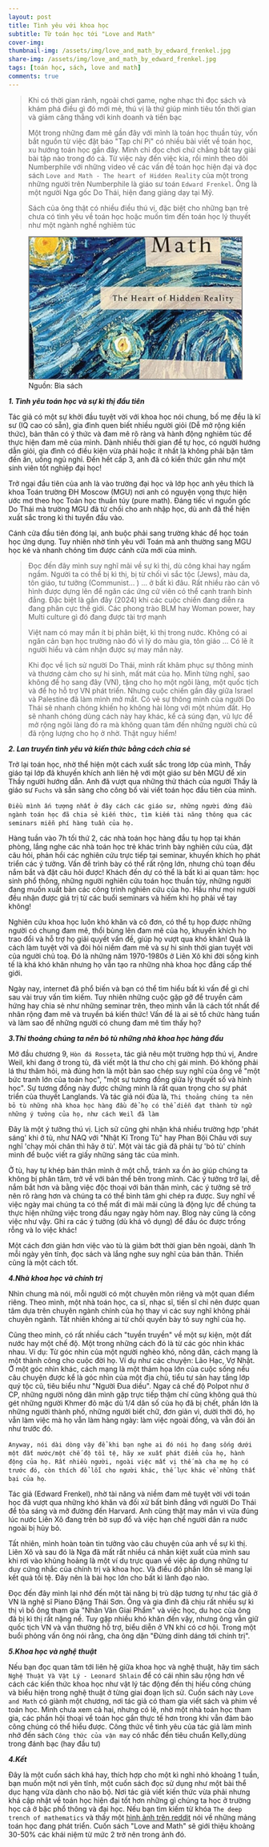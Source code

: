 ```yaml
---
layout: post
title: Tình yêu với khoa học
subtitle: Từ toán học tới "Love and Math"
cover-img: 
thumbnail-img: /assets/img/love_and_math_by_edward_frenkel.jpg
share-img: /assets/img/love_and_math_by_edward_frenkel.jpg
tags: [toán học, sách, love and math]
comments: true
---
```


> Khi có thời gian rảnh, ngoài chơi game, nghe nhạc thì đọc sách và khám phá điều gì đó mới mẻ, thú vị là thứ giúp mình tiêu tốn thời gian và giảm căng thẳng với kinh doanh và tiền bạc 
>
> Một trong những đam mê gần đây với mình là toán học thuần túy, vốn bắt nguồn từ việc đặt báo "Tạp chí Pi" có nhiều bài viết về toán học, xu hướng toán học gần đây. Mình chỉ đọc chơi chứ chẳng bắt tay giải bài tập nào trong đó cả. Từ việc này đến việc kia, rồi mình theo dõi Numberphile với những video về các vấn đề toán học hiện đại và đọc sách `Love and Math - The heart of Hidden Reality` của một trong những người trên Numberphile là giáo sư toán `Edward Frenkel`. Ông là một người Nga gốc Do Thái, hiện đang giảng dạy tại Mỹ. 
> 
> Sách của ông thật có nhiều điều thú vị, đặc biệt cho những bạn trẻ chưa có tình yêu về toán học hoặc muốn tìm đến toán học lý thuyết như một ngành nghề nghiêm túc

<figure>
<img src="/assets/img/love_and_math_by_edward_frenkel.jpg" alt="Tình yêu và toán học Edward Frenkel" style="border: 2px solid  gray;">
<figcaption>Nguồn: Bìa sách
</figcaption>
</figure>

***1\. Tình yêu toán học và sự kì thị đầu tiên***

Tác giả có một sự khởi đầu tuyệt vời với khoa học nói chung, bố mẹ đều là kĩ sư (IQ cao có sẵn), gia đình quen biết nhiều người giỏi (Dễ mở rộng kiến thức), bản thân có ý thức và đam mê rõ ràng và hành động nghiêm túc để thực hiện đam mê của mình. Dành nhiều thời gian để tự học, có người hướng dẫn giỏi, gia đình có điều kiện vừa phải hoặc ít nhất là không phải bận tâm đến ăn, uống ngủ nghỉ. Đến hết cấp 3, anh đã có kiến thức gần như một sinh viên tốt nghiệp đại học!

Trở ngại đầu tiên của anh là vào trường đại học và lớp học anh yêu thích là khoa Toán trường ĐH Moscow (MGU) nơi anh có nguyện vọng thực hiện ước mơ theo học Toán học thuần túy (pure math). Đáng tiếc vì nguồn gốc Do Thái mà trường MGU đã từ chối cho anh nhập học, dù anh đã thể hiện xuất sắc trong kì thi tuyển đầu vào. 

Cánh cửa đầu tiên đóng lại, anh buộc phải sang trường khác để học toán học ứng dụng. Tuy nhiên nhờ tình yêu với Toán mà anh thường sang MGU học ké và nhanh chóng tìm được cánh cửa mới của mình. 

> Đọc đến đây mình suy nghĩ mãi về sự kì thị, dù công khai hay ngấm ngầm. Người ta có thể bị kì thị, bị từ chối vì sắc tộc (Jews), màu da, tôn giáo, tư tưởng (Communist... ) ... ở bất kì đâu. Rất nhiều rào cản vô hình được dựng lên để ngăn các ứng cử viên có thể cạnh tranh bình đẳng. Đặc biệt là gần đây (2024) khi các cuộc chiến đang diễn ra đang phân cực thế giới. Các phong trào BLM hay Woman power, hay Multi culture gì đó đang được tài trợ mạnh
>
> Việt nam có may mắn ít bị phân biệt, kì thị trong nước. Không có ai ngăn cản bạn học trường nào đó vì lý do màu gia, tôn giáo ... Có lẽ ít người hiểu và cảm nhận được sự may mắn này. 
>
> Khi đọc về lịch sử người Do Thái, mình rất khâm phục sự thông minh và thương cảm cho sự hi sinh, mất mát của họ. Mình từng nghĩ, sao không để họ sang đây (VN), tặng cho họ một ngôi làng, một quốc tịch và để họ hỗ trợ VN phát triển. Nhưng cuộc chiến gần đây giữa Israel và Palestine đã làm mình mở mắt. Có vẻ sự thông minh của người Do Thái sẽ nhanh chóng khiến họ không hài lòng với một nhúm đất. Họ sẽ nhanh chóng dùng cách này hay khác, kể cả súng đạn, vũ lực để mở rộng ngôi làng đó ra mà không quan tâm đến những người chủ cũ đã rộng lượng cho họ ở nhờ. Thật nguy hiểm!

***2\. Lan truyền tình yêu và kiến thức bằng cách chia sẻ***

Trở lại toán học, nhờ thể hiện một cách xuất sắc trong lớp của mình, Thầy giáo tại lớp đã khuyến khích anh liên hệ với một giáo sư bên MGU để xin Thầy người hướng dẫn. Anh đã vượt qua những thử thách của người Thầy là giáo sư `Fuchs` và sẵn sàng cho công bố vài viết toán học đầu tiên của mình.

`Điều mình ấn tượng nhất ở đây cách các giáo sư, những người đứng đầu ngành toán học đã chia sẻ kiến thức, tìm kiếm tài năng thông qua các seminars miễn phí hàng tuần của họ.` 

Hàng tuần vào 7h tối thứ 2, các nhà toán học hàng đầu tụ họp tại khán phòng, lắng nghe các nhà toán học trẻ khác trình bày nghiên cứu của, đặt câu hỏi, phản hồi các nghiên cứu trực tiếp tại seminar, khuyến khích họ phát triển các ý tưởng. Vấn đề trình bày có thể rất rộng lớn, nhưng chủ toạn đều nắm bắt và đặt câu hỏi được! Khách đến dự có thể là bất kì ai quan tâm: học sinh phổ thông, những người nghiên cứu toán học thuần túy, những người đang muốn xuất bản các công trình nghiên cứu của họ. Hầu như mọi người đều nhận được giá trị từ các buổi seminars và hiếm khi họ phải về tay không!

Nghiên cứu khoa học luôn khó khăn và cô đơn, có thể tụ họp được những người có chung đam mê, thổi bùng lên đam mê của họ, khuyến khích họ trao đổi và hỗ trợ họ giải quyết vấn đề, giúp họ vượt qua khó khăn! Quả là cách làm tuyệt vời và đòi hỏi niềm đam mê và sự hi sinh thời gian tuyệt vời của người chủ toạ. Đó là những năm 1970-1980s ở Liên Xô khi đời sống kinh tế là khá khó khăn nhưng họ vẫn tạo ra những nhà khoa học đẳng cấp thế giới. 

Ngày nay, internet đã phổ biến và bạn có thể tìm hiểu bất kì vấn đề gì chỉ sau vài truy vấn tìm kiếm. Tuy nhiên những cuộc gặp gỡ để truyền cảm hứng hay chia sẻ như những seminar trên, theo mình vẫn là cách tốt nhất để nhân rộng đam mê và truyền bá kiến thức! Vấn đề là ai sẽ tổ chức hàng tuần và làm sao để những người có chung đam mê tìm thấy họ?

***3\.Thi thoảng chúng ta nên bỏ tù những nhà khoa học hàng đầu***

Mở đầu chương 9, `Hòn đá Rosseta`, tác giả nêu một trường hợp thú vị, Andre Weil, khi đang ở trong tù, đã viết một lá thư cho chị gái mình. Đó không phải lá thư thăm hỏi, mà đúng hơn là một bản sao chép suy nghĩ của ông về  "một bức tranh lớn của toán học", "một sự tương đồng giữa lý thuyết số và hình học". Sự tương đồng này được chứng minh là rất quan trọng cho sự phát triển của thuyết Langlands. Và tác giả nói đùa là, `Thi thoảng chúng ta nên bỏ tù những nhà khoa học hàng đầu để họ có thể diễn đạt thành từ ngữ những ý tưởng của họ, như cách Weil đã làm`

Đây là một ý tưởng thú vị. Lịch sử cũng ghi nhận khá nhiều trường hợp 'phát sáng' khi ở tù, như NAQ với "Nhật Kí Trong Tù" hay Phan Bội Châu với suy nghĩ 'chạy mỏi chân thì hãy ở tù'. Một vài tác giả đã phải tự 'bỏ tù' chính mình để buộc viết ra giấy những sáng tác của mình. 

Ở tù, hay tự khép bản thân mình ở một chỗ, tránh xa ồn ào giúp chúng ta không bị phân tâm, trở về với bản thể bên trong mình. Các ý tưởng trở lại, dễ nắm bắt hơn và bằng việc độc thoại với bản thân mình, các ý tưởng sẽ trở nên rõ ràng hơn và chúng ta có thể bình tâm ghi chép ra được. Suy nghĩ về việc ngày mai chúng ta có thể mất đi mãi mãi cũng là động lực để chúng ta thực hiện những việc trong đầu ngay ngày hôm nay. Blog này cũng là công việc như vậy. Ghi ra các ý tưởng (dù khá vô dụng) để đầu óc được trống rỗng và lo việc khác!

Một cách đơn giản hơn việc vào tù là giảm bớt thời gian bên ngoài, dành 1h mỗi ngày yên tĩnh, đọc sách và lắng nghe suy nghĩ của bản thân. Thiền cũng là một cách tốt.

***4\.Nhà khoa học và chính trị***

Nhìn chung mà nói, mỗi người có một chuyên môn riêng và một quan điểm riêng. Theo mình, một nhà toán học, ca sĩ, nhạc sĩ, tiến sĩ chỉ nên được quan tâm dựa trên chuyên ngành chính của họ thay vì các suy nghĩ không phải chuyên ngành. Tất nhiên không ai từ chối quyền bày tỏ suy nghĩ của họ. 

Cũng theo mình, có rất nhiều cách "tuyền truyền" về một sự kiện, một đất nước hay một chế độ. Một trong những cách đó là từ các góc nhìn khác nhau. Ví dụ: Từ góc nhìn của một người nghèo khó, nông dân, cách mạng là một thành công cho cuộc đời họ. Ví dụ như các chuyện: Lão Hạc, Vợ Nhặt. Ở một góc nhìn khác, cách mạng là một thảm họa lớn của cuộc sống nếu câu chuyện được kể là góc nhìn của một địa chủ, tiểu tư sản hay tầng lớp quý tộc cũ, tiêu biểu như "Người Đua diều". Ngay cả chế độ Polpot như ở CP, những người nông dân mình gặp trực tiếp thậm chí cũng không quá thù gét những người Khmer đỏ mặc dù 1/4 dân số của họ đã bị chết, phần lớn là những người thành phố, những người biết chữ, đơn giản vì, dười thời đó, họ vẫn làm việc mà họ vẫn làm hàng ngày: làm việc ngoài đồng, và vẫn đói ăn như trước đó.  

`Anyway, nói dài dòng vậy để khi bạn nghe ai đó nói họ đang sống dưới một đất nước/một chế độ tồi tệ, hãy xe xuất phát điểm của họ, hành động của họ. Rất nhiều người, ngoài việc mất vị thế mà cha mẹ họ có trước đó, còn thích đổ lỗi cho người khác, thế lực khác về những thất bại của họ`.

Tác giả (Edward Frenkel), nhờ tài năng và niềm đam mê tuyệt vời với toán học đã vượt qua những khó khăn và đối xử bất bình đẳng với người Do Thái để tỏa sáng và mở đường đến Harvard. Anh cũng thật may mắn vì vừa đúng lúc nước Liên Xô đang trên bờ sụp đổ và việc hạn chế người dân ra nước ngoài bị hủy bỏ. 

Tất nhiên, mình hoàn toàn tin tưởng vào câu chuyện của anh về sự kì thị. Liên Xô và sau đó là Nga đã mất rất nhiều cá nhân kiệt xuất của mình sau khi rơi vào khủng hoảng là một ví dụ trực quan về việc áp dụng những tư duy cứng nhắc của chính trị và khoa học. Và điều đó phần lớn sẽ mang lại kết quả tồi tệ. Đây nên là bài học lớn cho bất kì lãnh đạo nào. 

Đọc đến đây mình lại nhớ đến một tài năng bị trù dập tương tự như tác giả ở VN là nghệ sĩ Piano Đặng Thái Sơn. Ông và gia đình đã chịu rất nhiều sự kì thị vì bố ông tham gia "Nhân Văn Giai Phẩm" và việc học, du học của ông đã bị kì thị rất nặng nề. Tuy gặp nhiều khó khăn đến vậy, nhưng ông vẫn giữ quốc tịch VN và vẫn thường hỗ trợ, biểu diễn ở VN khi có cơ hội. Trong một buổi phỏng vấn ông nói rằng, cha ông dặn "Đừng dính dáng tới chính trị".

***5\.Khoa học và nghệ thuật***

Nếu bạn đọc quan tâm tới liên hệ giữa khoa học và nghệ thuật, hãy tìm sách `Nghệ Thuật Và Vật Lý - Leonard Shlain` để có cái nhìn sâu rộng hơn về cách các kiến thức khoa học như vật lý tác động đến thị hiếu công chúng và biểu hiện trong nghệ thuật ở từng giai đoạn lịch sử. Cuốn sách này `Love and Math` có giành một chương, nơi tác giả có tham gia viết sách và phim về toán học. Mình chưa xem cả hai, nhưng có lẽ, nhờ một nhà toán học tham gia, các phần hội thoại về toán học gần thực tế hơn trong khi vẫn đảm bảo công chúng có thể hiểu được. Công thức về tình yêu của tác giả làm mình nhớ đến sách `Công thức của vận may` có nhắc đến tiêu chuẩn Kelly,dùng trong đánh bạc (hay đầu tư)

***4\.Kết***

Đây là một cuốn sách khá hay, thích hợp cho một kì nghỉ nhỏ khoảng 1 tuần, bạn muốn một nơi yên tĩnh, một cuốn sách đọc sử dụng như một bài thể dục hạng vừa dành cho não bộ. Nơi tác giả viết kiến thức vừa phải nhưng khá cập nhật về toán học hiện đại tốt hơn những gì chúng ta học ở trường học cả ở bậc phổ thông và đại học. Nếu bạn tìm kiếm từ khóa `The deep trench of mathematics` và thấy một [hình ảnh trên reddit](https://i.redd.it/f0g3rlp0bet51.png) nói về những mảng toán học đang phát triển. Cuốn sách "Love and Math" sẽ giới thiệu khoảng 30-50% các khái niệm từ mức 2 trở nên trong ảnh đó.
